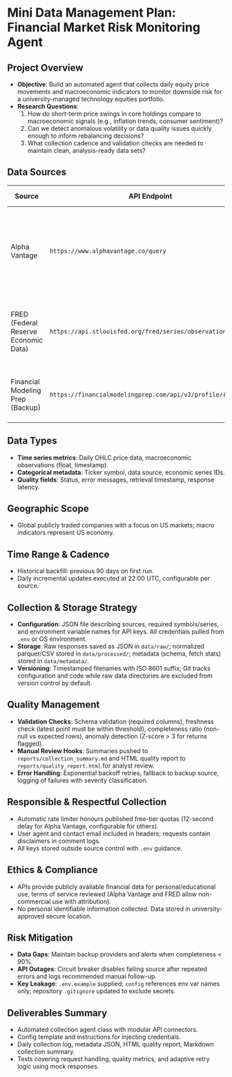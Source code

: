 # Mini Data Management Plan: Financial Market Risk Monitoring Agent

## Project Overview
- **Objective**: Build an automated agent that collects daily equity price movements and macroeconomic indicators to monitor downside risk for a university-managed technology equities portfolio.
- **Research Questions**:
  1. How do short-term price swings in core holdings compare to macroeconomic signals (e.g., inflation trends, consumer sentiment)?
  2. Can we detect anomalous volatility or data quality issues quickly enough to inform rebalancing decisions?
  3. What collection cadence and validation checks are needed to maintain clean, analysis-ready data sets?

## Data Sources
| Source | API Endpoint | Access | Key Variables | Justification |
|--------|--------------|--------|---------------|---------------|
| Alpha Vantage | `https://www.alphavantage.co/query` | Requires API key (free tier) | Daily OHLC prices, adjusted closing price, volume for primary tickers (AAPL, MSFT, NVDA) | High quality equity pricing with generous free allotment and reliable metadata |
| FRED (Federal Reserve Economic Data) | `https://api.stlouisfed.org/fred/series/observations` | Requires API key (free tier) | CPI (`CPIAUCSL`), 10-year Treasury yield (`DGS10`), Consumer Sentiment (`UMCSENT`) | Provides macro indicators to contextualize equity movements |
| Financial Modeling Prep (Backup) | `https://financialmodelingprep.com/api/v3/profile/{symbol}` | Requires API key (free tier) | Company fundamentals (beta, marketCap) | Used for enrichment when Alpha Vantage throttles or fails |

## Data Types
- **Time series metrics**: Daily OHLC price data, macroeconomic observations (float, timestamp).
- **Categorical metadata**: Ticker symbol, data source, economic series IDs.
- **Quality fields**: Status, error messages, retrieval timestamp, response latency.

## Geographic Scope
- Global publicly traded companies with a focus on US markets; macro indicators represent US economy.

## Time Range & Cadence
- Historical backfill: previous 90 days on first run.
- Daily incremental updates executed at 22:00 UTC, configurable per source.

## Collection & Storage Strategy
- **Configuration**: JSON file describing sources, required symbols/series, and environment variable names for API keys. All credentials pulled from `.env` or OS environment.
- **Storage**: Raw responses saved as JSON in `data/raw/`; normalized parquet/CSV stored in `data/processed/`; metadata (schema, fetch stats) stored in `data/metadata/`.
- **Versioning**: Timestamped filenames with ISO 8601 suffix; Git tracks configuration and code while raw data directories are excluded from version control by default.

## Quality Management
- **Validation Checks**: Schema validation (required columns), freshness check (latest point must be within threshold), completeness ratio (non-null vs expected rows), anomaly detection (Z-score > 3 for returns flagged).
- **Manual Review Hooks**: Summaries pushed to `reports/collection_summary.md` and HTML quality report to `reports/quality_report.html` for analyst review.
- **Error Handling**: Exponential backoff retries, fallback to backup source, logging of failures with severity classification.

## Responsible & Respectful Collection
- Automatic rate limiter honours published free-tier quotas (12-second delay for Alpha Vantage, configurable for others).
- User agent and contact email included in headers; requests contain disclaimers in comment logs.
- All keys stored outside source control with `.env` guidance.

## Ethics & Compliance
- APIs provide publicly available financial data for personal/educational use; terms of service reviewed (Alpha Vantage and FRED allow non-commercial use with attribution).
- No personal identifiable information collected. Data stored in university-approved secure location.

## Risk Mitigation
- **Data Gaps**: Maintain backup providers and alerts when completeness < 90%.
- **API Outages**: Circuit breaker disables failing source after repeated errors and logs recommended manual follow-up.
- **Key Leakage**: `.env.example` supplied; `config` references env var names only; repository `.gitignore` updated to exclude secrets.

## Deliverables Summary
- Automated collection agent class with modular API connectors.
- Config template and instructions for injecting credentials.
- Daily collection log, metadata JSON, HTML quality report, Markdown collection summary.
- Tests covering request handling, quality metrics, and adaptive retry logic using mock responses.

